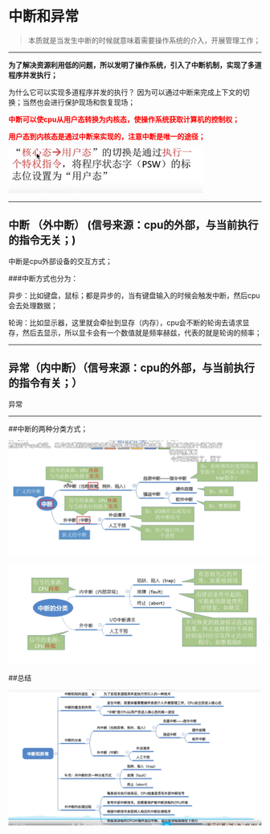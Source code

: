 # 中断和异常

>本质就是当发生中断的时候就意味着需要操作系统的介入，开展管理工作；

---



**为了解决资源利用低的问题，所以发明了操作系统，引入了中断机制，实现了多道程序并发执行；**



为什么它可以实现多道程序并发的执行？ 因为可以通过中断来完成上下文的切换；当然也会进行保护现场和恢复现场；

**<font color=red>中断可以使cpu从用户态转换为内核态，使操作系统获取计算机的控制权；</font>**

**<font color=red>用户态到内核态是通过中断来实现的，注意中断是唯一的途径；</font>**

![image-20221122162050627](中断和异常.assets/image-20221122162050627.png)





---



## 中断 （外中断） (信号来源：cpu的外部，与当前执行的指令无关；)

中断是cpu外部设备的交互方式；

###中断方式也分为：

异步：比如键盘，鼠标；都是异步的，当有键盘输入的时候会触发中断，然后cpu会去处理数据；

轮询：比如显示器，这里就会牵扯到显存（内存），cpu会不断的轮询去请求显存，然后去显示，所以显卡会有一个数值就是频率赫兹，代表的就是轮询的频率；

---



## 异常（内中断）（信号来源：cpu的外部，与当前执行的指令有关；）

异常











-----



##中断的两种分类方式；

![image-20221122162438900](中断和异常.assets/image-20221122162438900.png)







![image-20221122162557058](中断和异常.assets/image-20221122162557058.png)





##总结

![image-20221122162844640](中断和异常.assets/image-20221122162844640.png)